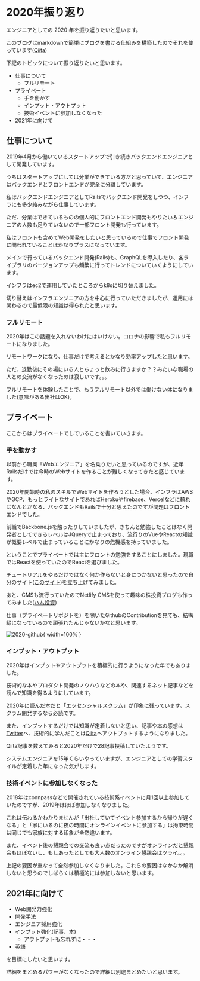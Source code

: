 # 2020年振り返り

エンジニアとしての 2020 年を振り返りたいと思います。

このブログはmarkdownで簡単にブログを書ける仕組みを構築したのでそれを使っています([Qiita](https://qiita.com/ham0215/items/ae764bbf9b42c590aa12))

下記のトピックについて振り返りたいと思います。

- 仕事について
  - フルリモート
- プライベート
  - 手を動かす
  - インプット・アウトプット
  - 技術イベントに参加しなくなった
- 2021年に向けて

## 仕事について

2019年4月から働いているスタートアップで引き続きバックエンドエンジニアとして開発しています。

うちはスタートアップにしては分業ができている方だと思っていて、エンジニアはバックエンドとフロントエンドが完全に分離しています。

私はバックエンドエンジニアとしてRailsでバックエンド開発をしつつ、インフラにも多少絡みながら仕事しています。

ただ、分業はできているものの個人的にフロントエンド開発もやりたい＆エンジニアの人数も足りていないので一部フロント開発も行っています。

私はフロントも含めてWeb開発をしたいと思っているので仕事でフロント開発に関われていることはかなりプラスになっています。

メインで行っているバックエンド開発(Rails)も、GraphQLを導入したり、各ライブラリのバージョンアップも頻繁に行ってトレンドについていくようにしています。

インフラはec2で運用していたところからk8sに切り替えました。

切り替えはインフラエンジニアの方を中心に行っていただきましたが、運用には関わるので最低限の知識は得られたと思います。

### フルリモート

2020年はこの話題を入れないわけにはいけない。コロナの影響で私もフルリモートになりました。

リモートワークになり、仕事だけで考えるとかなり効率アップしたと思います。

ただ、退勤後にその場にいる人とちょっと飲みに行きますか？？みたいな職場の人との交流がなくなったのは寂しいです。。。

フルリモートを体験したことで、もうフルリモート以外では働けない体になりました(意味がある出社はOK)。

## プライベート

ここからはプライベートでしていることを書いていきます。

### 手を動かす

以前から職業「Webエンジニア」を名乗りたいと思っているのですが、近年Railsだけでは今時のWebサイトを作ることが難しくなってきたと感じています。

2020年開始時の私のスキルでWebサイトを作ろうとした場合、インフラはAWSやGCP、もっとライトなサイトであればHerokuやfirebase、Vercelなどに頼ればなんとかなる、バックエンドもRailsで十分と思えたのですが問題はフロントエンドでした。

前職でBackbone.jsを触ったりしていましたが、きちんと勉強したことはなく開発者としてできるレベルはJQueryで止まっており、流行りのVueやReactの知識が概要レベルで止まっていることにかなりの危機感を持っていました。

ということでプライベートでは主にフロントの勉強をすることにしました。現職ではReactを使っていたのでReactを選びました。

チュートリアルをやるだけではなく何か作らないと身につかないと思ったので自分のサイト([このサイト](https://www.hamchance.com/))を立ち上げてみました。

あと、CMSも流行っていたのでNetlify CMSを使って趣味の株投資ブログも作ってみました([ハム投資](https://kabu.hamchance.com/))

仕事（プライベートリポジトを）を除いたGithubのContributionを見ても、結構緑になっているので頑張れたんじゃないかなと思います。

![2020-github](/images/2020-github.png "2020-Github"){ width=100% }

### インプット・アウトプット

2020年はインプットやアウトプットを積極的に行うようになった年でもありました。

技術的な本やプロダクト開発のノウハウなどの本や、関連するネット記事などを読んで知識を得るようにしています。

2020年に読んだ本だと「[エッセンシャルスクラム](https://www.amazon.co.jp/%E3%82%A8%E3%83%83%E3%82%BB%E3%83%B3%E3%82%B7%E3%83%A3%E3%83%AB-%E3%82%B9%E3%82%AF%E3%83%A9%E3%83%A0-%E3%82%A2%E3%82%B8%E3%83%A3%E3%82%A4%E3%83%AB%E9%96%8B%E7%99%BA%E3%81%AB%E9%96%A2%E3%82%8F%E3%82%8B%E3%81%99%E3%81%B9%E3%81%A6%E3%81%AE%E4%BA%BA%E3%81%AE%E3%81%9F%E3%82%81%E3%81%AE%E5%AE%8C%E5%85%A8%E6%94%BB%E7%95%A5%E3%82%AC%E3%82%A4%E3%83%89-Oriented-Selection/dp/4798130508)」が印象に残っています。スクラム開発するなら必読です。

また、インプットするだけでは知識が定着しないと思い、記事や本の感想は[Twitter](https://twitter.com/hamchance0215)へ、技術的に学んだことは[Qiita](https://qiita.com/ham0215)へアウトプットするようになりました。

Qiita記事を数えてみると2020年だけで28記事投稿していたようです。

システムエンジニアを15年くらいやっていますが、エンジニアとしての学習スタイルが定着した年になった気がします。

### 技術イベントに参加しなくなった

2018年はconnpassなどで開催されている技術系イベントに月1回以上参加していたのですが、2019年はほぼ参加しなくなりました。

これは伝わるかわかりませんが「出社していてイベント参加するから帰りが遅くなる」と「家にいるのに夜の時間にオンラインイベントに参加する」は拘束時間は同じでも家族に対する印象が全然違います。

また、イベント後の懇親会での交流も良い点だったのですがオンラインだと懇親会もほぼないし、もしあったとしても大人数のオンライン懇親会はツライ。。。

上記の要因が重なって全然参加しなくなりました。これらの要因はなかなか解消しないと思うのでしばらくは積極的には参加しないと思います。

## 2021年に向けて

- Web開発力強化
- 開発手法
- エンジニア採用強化
- インプット強化(記事、本)
  - アウトプットも忘れずに・・・
- 英語

を目標にしたいと思います。

詳細をまとめるパワーがなくなったので詳細は別途まとめたいと思います。

